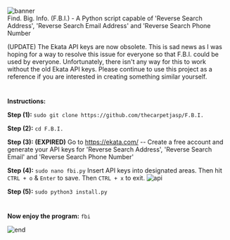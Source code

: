 ![banner](https://user-images.githubusercontent.com/71789855/141158284-106f6502-d390-4946-8081-3a144faaffcc.png)                        
Find. Big. Info. (F.B.I.) - A Python script capable of 'Reverse Search Address', 'Reverse Search Email Address' and 'Reverse Search Phone Number

(UPDATE) The Ekata API keys are now obsolete. This is sad news as I was hoping for a way to resolve this issue for everyone so that F.B.I. could be used by everyone. Unfortunately, there isn't any way for this to work without the old Ekata API keys. Please continue to use this project as a reference if you are interested in creating something similar yourself.

#

**Instructions:**


**Step (1):**
`sudo git clone https://github.com/thecarpetjasp/F.B.I.`


**Step (2):**
`cd F.B.I.`


**Step (3):** **(EXPIRED)**
Go to https://ekata.com/ -- Create a free account and generate your API keys for 'Reverse Search Address', 'Reverse Search Email' and 'Reverse Search Phone Number'


**Step (4):**
`sudo nano fbi.py` Insert API keys into designated areas. Then hit `CTRL + o` & `Enter` to save. Then `CTRL + x` to exit.
![api](https://user-images.githubusercontent.com/71789855/160116940-2e949d82-660e-421a-9fc2-f8f3490fb79d.png)



**Step (5):**
`sudo python3 install.py`
#
**Now enjoy the program:**
`fbi`



![end](https://user-images.githubusercontent.com/71789855/141158287-b9826be7-71ee-44e8-a47b-18bae9890554.png)



